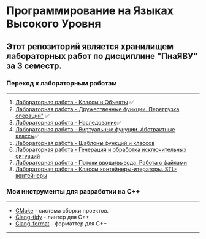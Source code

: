 # Программирование на Языках Высокого Уровня
## Этот репозиторий является хранилищем лабораторных работ по дисциплине "ПнаЯВУ" за 3 семестр. 
### Переход к лабораторным работам
___
1. [Лабораторная работа - Классы и Объекты](lab1) :white_check_mark:
2. [Лабораторная работа - Дружественные функции. Перегрузка операций"](lab2) :white_check_mark:
3. [Лабораторная работа - Наследование](lab3):white_check_mark:
4. [Лабораторная работа - Виртуальные фунуции. Абстрактные классы](lab4):white_check_mark:
5. [Лабораторная работа - Шаблоны функций и классов](lab5)
6. [Лабораторная работа - Генерация и обработка исключительных ситуаций](lab6)
7. [Лабораторная работа - Потоки ввода/вывода. Работа с файлами](lab7)
8. [Лабораторная работа - Классы контейнеры-итераторы. STL-контейнеры](lab8)

### Мои инструменты для разработки на C++
___
* [CMake](https://cmake.org/cmake/help/latest/guide/tutorial/index.html) - система сборки проектов.
* [Clang-tidy](https://clang.llvm.org/extra/clang-tidy/#clang-tidy) - линтер для C++
* [Clang-format](https://clang.llvm.org/docs/ClangFormat.html) - форматтер для C++
___
